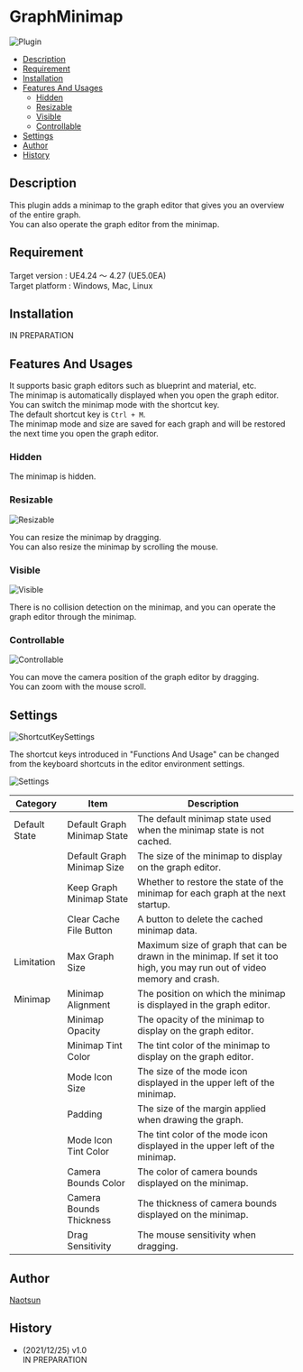 # GraphMinimap

![Plugin](https://user-images.githubusercontent.com/51815450/147378061-05e7c9d0-488a-4e9c-bfdf-bb1966bb5fb1.PNG)

<!--ts-->
* [Description](#Description)
* [Requirement](#Requirement)
* [Installation](#Installation)
* [Features And Usages](#features-and-usages)
    * [Hidden](#hidden)
    * [Resizable](#resizable)
    * [Visible](#visible)
    * [Controllable](#controllable)
* [Settings](#Settings)
* [Author](#Author)
* [History](#History)
<!--te-->

## Description

This plugin adds a minimap to the graph editor that gives you an overview of the entire graph.  
You can also operate the graph editor from the minimap.  

## Requirement

Target version : UE4.24 ～ 4.27 (UE5.0EA)    
Target platform : Windows, Mac, Linux  

## Installation

IN PREPARATION  

## Features And Usages

It supports basic graph editors such as blueprint and material, etc.  
The minimap is automatically displayed when you open the graph editor.  
You can switch the minimap mode with the shortcut key.  
The default shortcut key is ```Ctrl + M```.  
The minimap mode and size are saved for each graph and will be restored the next time you open the graph editor.  

### Hidden

The minimap is hidden.  

### Resizable

![Resizable](https://user-images.githubusercontent.com/51815450/147378312-897bc859-d8ae-4587-a393-a1ac4ccc471b.gif)

You can resize the minimap by dragging.  
You can also resize the minimap by scrolling the mouse.  

### Visible

![Visible](https://user-images.githubusercontent.com/51815450/147378411-a44fcdc6-9bd5-44aa-8a09-5f1c0769f87f.gif)

There is no collision detection on the minimap, and you can operate the graph editor through the minimap.  

### Controllable

![Controllable](https://user-images.githubusercontent.com/51815450/147378422-be90a3b0-a9bd-40a8-a6b5-f7a931d5dd2d.gif)

You can move the camera position of the graph editor by dragging.  
You can zoom with the mouse scroll.  

## Settings

![ShortcutKeySettings](https://user-images.githubusercontent.com/51815450/147378158-5c75649f-88e6-4f6d-9af9-cf0ac07ef649.PNG)

The shortcut keys introduced in "Functions And Usage" can be changed from the keyboard shortcuts in the editor environment settings.  

![Settings](https://user-images.githubusercontent.com/51815450/147378165-9eeb0cd2-9247-47cd-873c-dcf59eb57500.PNG)

|**Category**|**Item**|**Description**|
|---|---|---|
|Default State|Default Graph Minimap State|The default minimap state used when the minimap state is not cached.|
| |Default Graph Minimap Size|The size of the minimap to display on the graph editor.|
| |Keep Graph Minimap State|Whether to restore the state of the minimap for each graph at the next startup.|
| |Clear Cache File Button|A button to delete the cached minimap data.|
|Limitation|Max Graph Size|Maximum size of graph that can be drawn in the minimap. If set it too high, you may run out of video memory and crash.|
|Minimap|Minimap Alignment|The position on which the minimap is displayed in the graph editor.|
| |Minimap Opacity|The opacity of the minimap to display on the graph editor.|
| |Minimap Tint Color|The tint color of the minimap to display on the graph editor.|
| |Mode Icon Size|The size of the mode icon displayed in the upper left of the minimap.|
| |Padding|The size of the margin applied when drawing the graph.|
| |Mode Icon Tint Color|The tint color of the mode icon displayed in the upper left of the minimap.|
| |Camera Bounds Color|The color of camera bounds displayed on the minimap.|
| |Camera Bounds Thickness|The thickness of camera bounds displayed on the minimap.|
| |Drag Sensitivity|The mouse sensitivity when dragging.|

## Author

[Naotsun](https://twitter.com/Naotsun_UE)

## History

- (2021/12/25) v1.0   
  IN PREPARATION